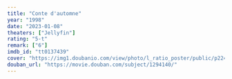```yaml
---
title: "Conte d'automne"
year: "1998"
date: "2023-01-08"
theaters: ["Jellyfin"]
rating: "5-t"
remark: ["6"]
imdb_id: "tt0137439"
cover: "https://img1.doubanio.com/view/photo/l_ratio_poster/public/p2248726990.jpg"
douban_url: "https://movie.douban.com/subject/1294140/"
---
```

